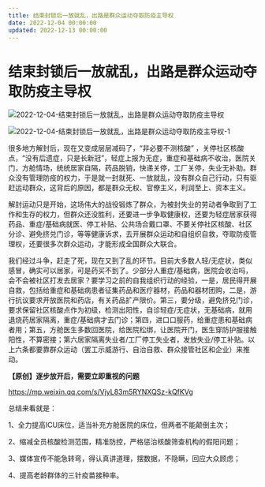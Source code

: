 ```yaml
---
title: 结束封锁后一放就乱，出路是群众运动夺取防疫主导权
date: 2022-12-04 00:00:00
updated: 2022-12-13 00:00:00
---
```


# 结束封锁后一放就乱，出路是群众运动夺取防疫主导权

![2022-12-04-结束封锁后一放就乱，出路是群众运动夺取防疫主导权](assets/2022-12-04-结束封锁后一放就乱，出路是群众运动夺取防疫主导权.jpeg)

![2022-12-04-结束封锁后一放就乱，出路是群众运动夺取防疫主导权-1](assets/2022-12-04-结束封锁后一放就乱，出路是群众运动夺取防疫主导权-1.jpeg)

很多地方解封后，现在又变成层层减码了，“非必要不测核酸” ，关停社区核酸点，“没有后遗症，只是长新冠”，轻症上报为无症，重症和基础病不收治，医院关门，方舱情场，统统居家自隔，药品脱销，快递关停，工厂关停，失业无补助。群众没有管理防疫的权力，于是就一封就死、一放就乱，没有群众自己行动，只有驱赶运动群众，这背后的原因，都是群众无权、官僚主义，利润至上、资本主义。

解封运动只是开始，这场伟大的战役锻炼了群众，为被封失业的劳动者争取到了工作和生存的权力，但群众还没胜利，还要进一步争取健康权，还要为轻症居家获得药品、重症/基础病就医、停工补贴、公共场合戴口罩、不要关停社区核酸、社区分诊、避免挤兑门诊，等等健康诉求，去开展群众运动和自组织自救，夺取防疫管理权，还要很多次群众运动，才能形成全国群众大联合。

我们经过斗争，赶走了死，现在又到了乱的环节。目前大多数人轻/无症状，类似感冒，确实可以居家，可是药买不到了。少部分人重症/基础病，医院会收治吗，会不会被社区打发去居家？要学习之前的自我组织行动的经验，一是，居民得开展自救，包括给重症和基础病患者征集药品和医疗器材，药品和器材团购，二是，游行抗议要求开放医院和药店，有关药品扩产限价。第三，要分级，避免挤兑门诊，要求保留社区核酸点作为初级，检测出阳性，自诊轻症/无症状，无基础病，就用退烧药居家隔离，重症/基础病才去门诊；第四，进口口服药，给重症患和基础病者用；第五，方舱医生多数回医院，给医院松绑，让医院开门，医生穿防护服接触阳性，不算密接；第六居家隔离失业者/工厂停工失业者，发放失业/停工补贴。以上六条都要靠群众运动（罢工示威游行、自治自救、群众接管社区和企业）来推动。

**【原创】逐步放开后，需要立即重视的问题**

https://mp.weixin.qq.com/s/VjyL83m5RYNXQSz-kQfKVg

总结来看就是：

1、全力提高ICU床位，适当补充方舱医院的床位，但两者不能颠倒主次；

2、缩减全员核酸检测范围，精准防控，严格惩治核酸筛查机构的假阳问题；

3、媒体宣传不能急转弯，得认真讲道理，摆数据，不隐瞒，回应大众顾虑；

4、提高老龄群体的三针疫苗接种率。

